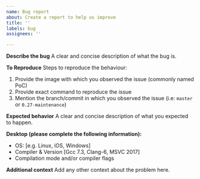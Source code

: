 ```yaml
---
name: Bug report
about: Create a report to help us improve
title: ''
labels: bug
assignees: ''

---
```


**Describe the bug**
A clear and concise description of what the bug is.

**To Reproduce**
Steps to reproduce the behaviour:

1. Provide the image with which you observed the issue (commonly named PoC)
2. Provide exact command to reproduce the issue
3. Mention the branch/commit in which you observed the issue (i.e: `master` or `0.27-maintenance`)

**Expected behavior**
A clear and concise description of what you expected to happen.

**Desktop (please complete the following information):**
 - OS: [e.g. Linux, iOS, Windows]
 - Compiler & Version [Gcc 7.3, Clang-6, MSVC 2017]
 - Compilation mode and/or compiler flags

**Additional context**
Add any other context about the problem here.
